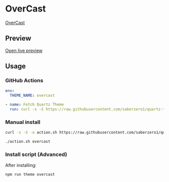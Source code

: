 # OverCast

[OverCast](#)

## Preview

[Open live preview](https://quartz-themes.github.io/overcast/)

## Usage

### GitHub Actions

```yaml
env:
  THEME_NAME: overcast
```

```yaml
- name: Fetch Quartz Theme
  run: curl -s -S https://raw.githubusercontent.com/saberzero1/quartz-themes/master/action.sh | bash -s -- $THEME_NAME
```

### Manual install

```bash
curl -s -S -o action.sh https://raw.githubusercontent.com/saberzero1/quartz-themes/master/action.sh

./action.sh overcast
```

### Install script (Advanced)

After installing:

```bash
npm run theme overcast
```
